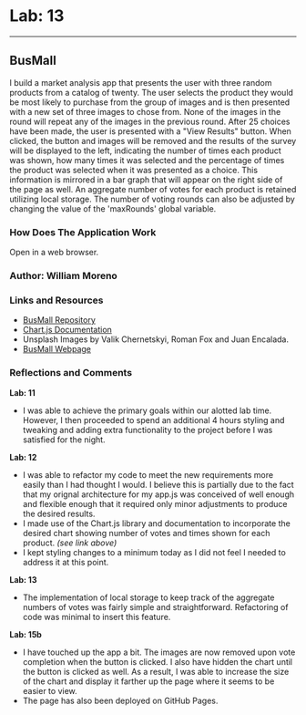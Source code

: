 # Lab: 13

---

## BusMall

I build a market analysis app that presents the user with three random products from a catalog of twenty. The user selects the product they would be most likely to purchase from the group of images and is then presented with a new set of three images to chose from. None of the images in the round will repeat any of the images in the previous round. After 25 choices have been made, the user is presented with a "View Results" button. When clicked, the button and images will be removed and the results of the survey will be displayed to the left, indicating the number of times each product was shown, how many times it was selected and the percentage of times the product was selected when it was presented as a choice. This information is mirrored in a bar graph that will appear on the right side of the page as well. An aggregate number of votes for each product is retained utilizing local storage. The number of voting rounds can also be adjusted by changing the value of the 'maxRounds' global variable.

### How Does The Application Work

Open in a web browser.

### Author: William Moreno

### Links and Resources

- [BusMall Repository](https://github.com/William-Moreno/bus-mall)
- [Chart.js Documentation](https://www.chartjs.org/docs/latest/)
- Unsplash Images by Valik Chernetskyi, Roman Fox and Juan Encalada.
- [BusMall Webpage](https://william-moreno.github.io/bus-mall)

### Reflections and Comments

**Lab: 11**

- I was able to achieve the primary goals within our alotted lab time. However, I then proceeded to spend an additional 4 hours styling and tweaking and adding extra functionality to the project before I was satisfied for the night.

**Lab: 12**

- I was able to refactor my code to meet the new requirements more easily than I had thought I would. I believe this is partially due to the fact that my orignal architecture for my app.js was conceived of well enough and flexible enough that it required only minor adjustments to produce the desired results.
- I made use of the Chart.js library and documentation to incorporate the desired chart showing number of votes and times shown for each product. _(see link above)_
- I kept styling changes to a minimum today as I did not feel I needed to address it at this point.

**Lab: 13**

- The implementation of local storage to keep track of the aggregate numbers of votes was fairly simple and straightforward. Refactoring of code was minimal to insert this feature.

**Lab: 15b**

- I have touched up the app a bit. The images are now removed upon vote completion when the button is clicked. I also have hidden the chart until the button is clicked as well. As a result, I was able to increase the size of the chart and display it farther up the page where it seems to be easier to view.
- The page has also been deployed on GitHub Pages.
